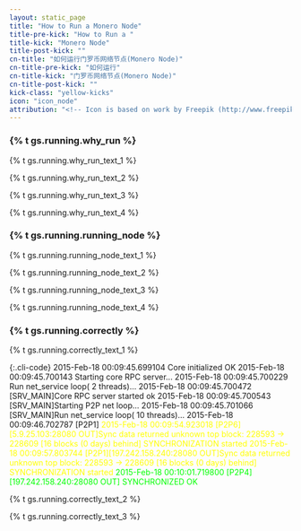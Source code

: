 ```yaml
---
layout: static_page
title: "How to Run a Monero Node"
title-pre-kick: "How to Run a "
title-kick: "Monero Node"
title-post-kick: ""
cn-title: "如何运行门罗币网络节点(Monero Node)"
cn-title-pre-kick: "如何运行"
cn-title-kick: "门罗币网络节点(Monero Node)"
cn-title-post-kick: ""
kick-class: "yellow-kicks"
icon: "icon_node"
attribution: "<!-- Icon is based on work by Freepik (http://www.freepik.com) and is licensed under Creative Commons BY 3.0 -->"
---
```


### {% t gs.running.why_run %}

{% t gs.running.why_run_text_1 %}

{% t gs.running.why_run_text_2 %}

{% t gs.running.why_run_text_3 %}

{% t gs.running.why_run_text_4 %}

### {% t gs.running.running_node %}

{% t gs.running.running_node_text_1 %}

{% t gs.running.running_node_text_2 %}

{% t gs.running.running_node_text_3 %}

{% t gs.running.running_node_text_4 %}

### {% t gs.running.correctly %}

{% t gs.running.correctly_text_1 %}

{:.cli-code}
2015-Feb-18 00:09:45.699104 Core initialized OK
2015-Feb-18 00:09:45.700143 Starting core RPC server\.\.\.
2015-Feb-18 00:09:45.700229 Run net_service loop( 2 threads)\.\.\.
2015-Feb-18 00:09:45.700472 [SRV_MAIN]Core RPC server started ok
2015-Feb-18 00:09:45.700543 [SRV_MAIN]Starting P2P net loop\.\.\.
2015-Feb-18 00:09:45.701066 [SRV_MAIN]Run net_service loop( 10 threads)\.\.\.
2015-Feb-18 00:09:46.702787 [P2P1]
<span style="color: yellow;">2015-Feb-18 00:09:54.923018 [P2P6][5.9.25.103:28080 OUT]Sync data returned unknown top block: 228593 -> 228609 [16 blocks (0 days) behind]
SYNCHRONIZATION started
2015-Feb-18 00:09:57.803744 [P2P1][197.242.158.240:28080 OUT]Sync data returned unknown top block: 228593 -> 228609 [16 blocks (0 days) behind]
SYNCHRONIZATION started</span>
<span style="color: lime;">2015-Feb-18 00:10:01.719800 [P2P4][197.242.158.240:28080 OUT] SYNCHRONIZED OK</span>

{% t gs.running.correctly_text_2 %}

{% t gs.running.correctly_text_3 %}